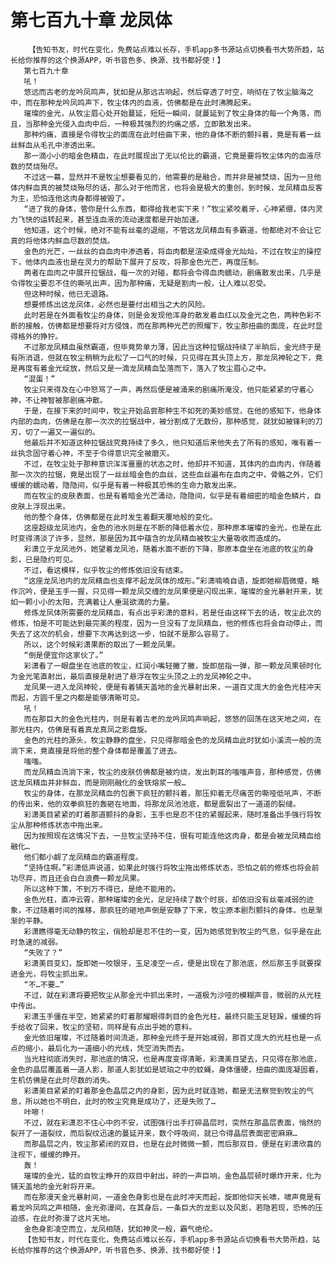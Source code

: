 # 第七百九十章 龙凤体
        【告知书友，时代在变化，免费站点难以长存，手机app多书源站点切换看书大势所趋，站长给你推荐的这个换源APP，听书音色多、换源、找书都好使！】
       第七百九十章
       吼！
       悠远而古老的龙吟凤鸣声，犹如是从那远古响起，然后穿透了时空，响彻在了牧尘脑海之中，而在那种龙吟凤鸣声下，牧尘体内的血液，仿佛都是在此时沸腾起来。
       璀璨的金光，从牧尘眉心处开始蔓延，短短一瞬间，就蔓延到了牧尘身体的每一个角落，而且，当那种金光侵入血肉中后，一种极其强烈的灼痛之感，立即散发出来。
       那种灼痛，直接是令得牧尘的面庞在此时扭曲下来，他的身体不断的颤抖着，竟是有着一丝丝鲜血从毛孔中渗透出来。
       那一滴小小的暗金色精血，在此时展现出了无以伦比的霸道，它竟是要将牧尘体内的血液尽数的焚烧殆尽。
       不过这一幕，显然并不是牧尘想要看见的，他需要的是融合，而并非是被焚烧，因为一旦他体内鲜血真的被焚烧殆尽的话，那么对于他而言，也将会是极大的重创，到时候，龙凤精血反客为主，恐怕连他这肉身都得被毁了。
       “进了我的身体，管你是什么东西，都得给我老实下来！”牧尘紧咬着牙，心神紧绷，体内灵力飞快的运转起来，甚至连血液的流动速度都是开始加速。
       他知道，这个时候，绝对不能有丝毫的退缩，不管这龙凤精血有多霸道，他都绝对不会让它真的将他体内鲜血尽数的焚烧。
       金色的光芒，一丝丝的自血肉中渗透着，将血肉都是渲染成得金光灿灿，不过在牧尘的操控下，他体内血液也是在灵力的帮助下展开了反攻，将那金色光芒，再度压制。
       两者在血肉之中展开拉锯战，每一次的对碰，都将会令得血肉蠕动，剧痛散发出来，几乎是令得牧尘要忍不住的嘶吼出声，因为那种痛，无疑是割肉一般，让人难以忍受。
       但这种时候，他已无退路。
       想要修炼出这龙凤体，必然也是要付出相当之大的风险。
       此时若是在外面看牧尘的身体，则是会发现他浑身的散发着血红以及金光之色，两种色彩不断的接触，仿佛都是想要将对方侵蚀，而在那两种光芒的照耀下，牧尘那扭曲的面庞，在此时显得格外的狰狞。
       不过那龙凤精血虽然霸道，但毕竟势单力薄，因此当这种拉锯战持续了半晌后，金光终于是有所消退，但就在牧尘稍稍为此松了一口气的时候，只见得在其头顶上方，那龙凤神轮之下，竟是再度有着金光绽放，然后又是一滴龙凤精血坠落而下，落入了牧尘眉心之中。
       “混蛋！”
       牧尘只来得及在心中怒骂了一声，再然后便是被涌来的剧痛所淹没，他只能紧紧的守着心神，不让神智被那剧痛冲散。
       于是，在接下来的时间中，牧尘开始品尝那种生不如死的美妙感觉，在他的感知下，他身体内部的血肉，仿佛是在那一次次的拉锯战中，被分割成了无数份，那种感觉，就犹如被锋利的刀刃，切了一遍又一遍似的。
       他最后并不知道这种拉锯战究竟持续了多久，他只知道后来他失去了所有的感知，唯有着一丝执念固守着心神，不至于令得意识完全被磨灭。
       不过，在牧尘处于那种意识浑浑噩噩的状态之时，他却并不知道，其体内的血肉内，伴随着那一次次的拉锯，竟是出现了一丝丝暗金色的血丝，这些血丝遍布在血肉之中，骨骼之外，它们缓缓的蠕动着，隐隐间，似乎是有着一种极其恐怖的生命力散发出来。
       而在牧尘的皮肤表面，也是有着暗金光芒涌动，隐隐间，似乎是有着细密的暗金色鳞片，自皮肤上浮现出来。
       他的整个身体，仿佛都是在此时发生着翻天覆地般的变化。
       这座超级龙凤池内，金色的池水则是在不断的降低着水位，那种原本璀璨的金光，也是在此时变得清淡了许多，显然，那是因为其中蕴含的龙凤精血被牧尘大量吸收而造成的。
       彩潇立于龙凤池外，她望着龙凤池，随着水面不断的下降，那原本盘坐在池底的牧尘的身影，已是隐约可见。
       不过，看这模样，似乎牧尘的修炼依旧没有结束。
       “这座龙凤池内的龙凤精血也支撑不起龙凤体的成形。”彩潇喃喃自语，旋即她柳眉微蹙，略作沉吟，便是玉手一握，只见得一颗龙凤交缠的龙凤果便是闪现出来，璀璨的金光暴射开来，犹如一颗小小的太阳，充满着让人垂涎欲滴的力量。
       修炼龙凤体所需要的龙凤精血，有点出乎彩潇的意料，若是任由这样下去的话，牧尘此次的修炼，怕是不可能达到最完美的程度，因为一旦没有了龙凤精血，他的修炼也将会自动停止，而失去了这次的机会，想要下次再达到这一步，怕就不是那么容易了。
       所以，这个时候彩潇果断的取出了一颗龙凤果。
       “倒是便宜你这家伙了。”
       彩潇看了一眼盘坐在池底的牧尘，红润小嘴轻撇了撇，旋即屈指一弹，那一颗龙凤果顿时化为金光笔直射出，最后直接是射进了悬浮在牧尘头顶之上的龙凤神轮之中。
       龙凤果一进入龙凤神轮，便是有着铺天盖地的金光暴射出来，一道百丈庞大的金色光柱冲天而起，方圆千里之内都是能够清晰可见。
       吼！
       而在那巨大的金色光柱内，则是有着古老的龙吟凤鸣声响起，悠悠的回荡在这天地之间，在那光柱内，仿佛是有着真龙真凤之影盘旋。
       金色的光柱的源头，牧尘静静的盘坐，只见得那暗金色的龙凤精血此时犹如小溪流一般的流淌下来，竟直接是将他的整个身体都是覆盖了进去。
       嗤嗤。
       而龙凤精血流淌下来，牧尘的皮肤仿佛都是被灼烧，发出刺耳的嗤嗤声音，那种感觉，仿佛这龙凤精血并非鲜血，而是刚刚融化的金铁熔浆一般…
       牧尘的身体，在那龙凤精血的包裹下疯狂的颤抖着，那压抑着无尽痛苦的嘶哑低吼声，不断的传出来，他的双拳疯狂的轰砸在地面，将那龙凤池池底，都是震裂出了一道道的裂缝。
       彩潇美目紧紧的盯着那道颤抖的身影，玉手也是忍不住的紧握起来，随时准备出手强行将牧尘从那种修炼状态中拖出来。
       因为按照现在这情况下去，一旦牧尘坚持不住，很有可能连他这肉身，都是会被龙凤精血给融化…
       他们都小觑了龙凤精血的霸道程度。
       “坚持住啊。”彩潇低声说道，如果此时强行将牧尘拖出修炼状态，恐怕之前的修炼也将会前功尽弃，而且还会白白浪费一颗龙凤果。
       所以这种下策，不到万不得已，是绝不能用的。
       金色光柱，直冲云霄，那种璀璨的金光，足足持续了数个时辰，却依旧没有丝毫减弱的迹象，不过随着时间的推移，那疯狂的砸地声倒是安静了下来，牧尘原本剧烈颤抖的身体，也是渐渐的平静。
       彩潇瞧得毫无动静的牧尘，俏脸却是忍不住的一变，因为她感觉到牧尘的气息，似乎是在此时急速的减弱。
       “失败了？”
       彩潇美目变幻，旋即她一咬银牙，玉足凌空一点，便是出现在了那池底，然后那玉手就要探进金光，将牧尘抓出来。
       “不…不要…”
       不过，就在彩潇将要把牧尘从那金光中抓出来时，一道极为沙哑的模糊声音，微弱的从光柱中传出。
       彩潇玉手僵在半空，她紧紧的盯着那耀眼得刺目的金色光柱，最终只能玉足轻跺，缓缓的将手给收了回来，牧尘的坚韧，同样是有点出乎她的意料。
       金光依旧璀璨，不过随着时间流逝，那种金光终于是开始减弱，那百丈庞大的光柱也是一点点的缩小，最后化为一道细小的光线，凭空消失而去。
       当光柱彻底消失时，那池底的情况，也是再度变得清晰，彩潇美目望去，只见得在那池底，金色的晶层覆盖着一道人影，那道人影犹如是琥珀之中的蚊蝇，身体僵硬，扭曲的面庞凝固着，生机仿佛是在此时尽数的消失。
       彩潇美目紧紧的盯着那金色晶层之内的身影，因为此时就连她，都是无法察觉到牧尘的气息，所以她也不明白，此时的牧尘究竟是成功了，还是失败了…
       咔嚓！
       不过，就在彩潇忍不住心中的不安，试图强行出手打碎晶层时，突然在那晶层表面，悄然的裂开了一道裂纹，而后裂纹迅速的蔓延开来，数个呼吸间，就已令得晶层表面密密麻麻…
       而那晶层之内，牧尘那紧闭的双目，也是在此时微微一颤，而后那双目，便是在彩潇欣喜的注视下，缓缓的睁开。
       轰！
       璀璨的金光，猛的自牧尘睁开的双目中射出，砰的一声巨响，金色晶层顿时爆炸开来，化为铺天盖地的金光射将开来。
       而在那漫天金光暴射间，一道金色身影也是在此时冲天而起，旋即他仰天长啸，啸声竟是有着龙吟凤鸣之声相随，金光弥漫间，在其身后，一条巨大的龙影以及风影，若隐若现，恐怖的压迫感，在此时弥漫了这片天地。
       金色身影凌空而立，龙凤相随，犹如神灵一般，霸气绝伦。
       【告知书友，时代在变化，免费站点难以长存，手机app多书源站点切换看书大势所趋，站长给你推荐的这个换源APP，听书音色多、换源、找书都好使！】